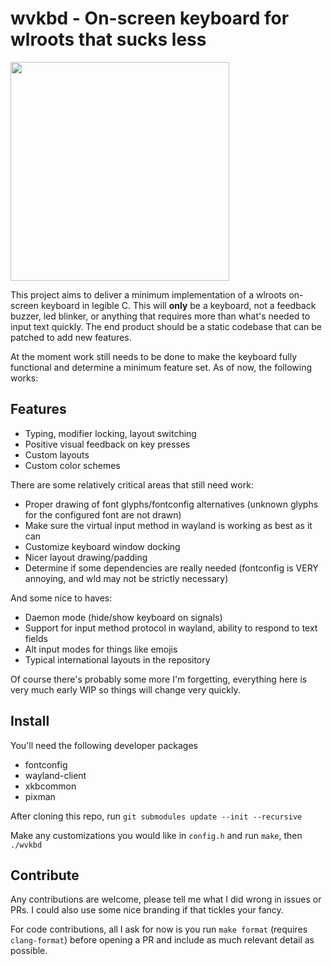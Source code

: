 # wvkbd - On-screen keyboard for wlroots that sucks less

<img src="https://raw.githubusercontent.com/jjsullivan5196/wvkbd/master/contrib/grab.png" width=350 />

This project aims to deliver a minimum implementation of a wlroots on-screen
keyboard in legible C. This will **only** be a keyboard, not a feedback buzzer,
led blinker, or anything that requires more than what's needed to input text
quickly. The end product should be a static codebase that can be patched to add
new features.

At the moment work still needs to be done to make the keyboard fully functional
and determine a minimum feature set. As of now, the following works:

## Features

 - Typing, modifier locking, layout switching
 - Positive visual feedback on key presses
 - Custom layouts
 - Custom color schemes

There are some relatively critical areas that still need work:

 - Proper drawing of font glyphs/fontconfig alternatives (unknown glyphs for the
   configured font are not drawn)
 - Make sure the virtual input method in wayland is working as best as it can
 - Customize keyboard window docking
 - Nicer layout drawing/padding
 - Determine if some dependencies are really needed (fontconfig is VERY
   annoying, and wld may not be strictly necessary)

And some nice to haves:

 - Daemon mode (hide/show keyboard on signals)
 - Support for input method protocol in wayland, ability to respond to text
   fields
 - Alt input modes for things like emojis
 - Typical international layouts in the repository

Of course there's probably some more I'm forgetting, everything here is very
much early WIP so things will change very quickly.

## Install

You'll need the following developer packages

 - fontconfig
 - wayland-client
 - xkbcommon
 - pixman

After cloning this repo, run `git submodules update --init --recursive`

Make any customizations you would like in `config.h` and run `make`, then `./wvkbd`

## Contribute

Any contributions are welcome, please tell me what I did wrong in issues or
PRs. I could also use some nice branding if that tickles your fancy.

For code contributions, all I ask for now is you run `make format` (requires
`clang-format`) before opening a PR and include as much relevant detail as
possible.
